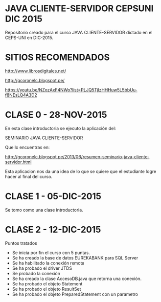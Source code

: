 # JAVA CLIENTE-SERVIDOR CEPSUNI DIC 2015
Repositorio creado para el curso JAVA CLIENTE-SERVIDOR dictado en el CEPS-UNI en DIC-2015.

# SITIOS RECOMENDADOS

http://www.librosdigitales.net/

http://gcoronelc.blogspot.pe/

https://youtu.be/NZozAxF4NWo?list=PLJQ5TjlzHHHuw5L5bbUu-f8NEsLQ4A3D2

# CLASE 0 - 28-NOV-2015
En esta clase introductoria se ejecuto la aplicación del:

SEMINARIO JAVA CLIENTE-SERVIDOR 

Que lo encuentras en:

http://gcoronelc.blogspot.pe/2013/06/resumen-seminario-java-cliente-servidor.html

Esta aplicacion nos da una idea de lo que se quiere que el estudiante logre hacer al final del curso.

# CLASE 1 - 05-DIC-2015

Se tomo como una clase introductoria.


# CLASE 2 - 12-DIC-2015

Puntos tratados

- Se inicia por fin el curso con 5 puntas.
- Se ha creado la base de datos EUREKABANK para SQL Server
- Se ha habilitado la conexión remota
- Se ha probado el driver JTDS
- Se probado la conexión
- Se ha creado la clase AccesoDB.java que retorna una conexión.
- Se ha probado el objeto Statement
- Se ha probado el objeto ResultSet
- Se ha probado el objeto PreparedStatement con un parametro





